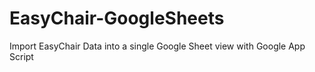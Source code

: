 # EasyChair-GoogleSheets
Import EasyChair Data into a single Google Sheet view with Google App Script
